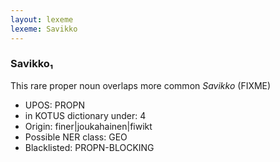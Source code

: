 ```yaml
---
layout: lexeme
lexeme: Savikko
---
```


###  Savikko₁

This rare proper noun overlaps more common *Savikko* (FIXME)
* UPOS:  PROPN
* in KOTUS dictionary under:  4
* Origin:  finer|joukahainen|fiwikt
* Possible NER class:  GEO
* Blacklisted:  PROPN-BLOCKING

